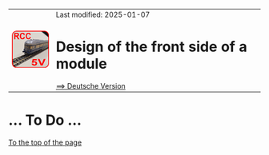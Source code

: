 <table><tr><td><img src="../../images/RCC5V_Logo_96.png"></img></td><td>
Last modified: 2025-01-07 <a name="up"></a><br>   
<h1>Design of the front side of a module</h1>
<a href="LIESMICH.md">==> Deutsche Version</a>&nbsp; &nbsp; &nbsp; 
</td></tr></table>    

# ... To Do ...

[To the top of the page](#up)   